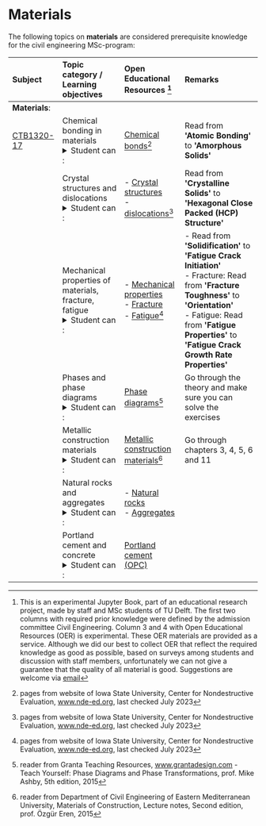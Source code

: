# Materials

The following topics on **materials** are considered prerequisite knowledge for the civil engineering MSc-program:

|Subject|Topic category / Learning objectives  | Open Educational Resources [^1] |Remarks| 
|:------|:--------|:---------------------------|:------------------|
| **Materials**:     |||
 [CTB1320-17](https://studiegids.tudelft.nl/a101_displayCourse.do?course_id=61974)                                                                                                                            | Chemical bonding in materials <details><summary>Student can :</summary> - Understand atomic properties, bonds and their impact on material characteristics. </details> |[Chemical bonds](https://www.nde-ed.org/Physics/Materials/Structure/bonds.xhtml)[^2]|Read from <b>'Atomic Bonding'</b> to <b>'Amorphous Solids'</b> |
|                      | Crystal structures and dislocations  <details><summary>Student can :</summary> - Understand crystals, dislocations and their impact on material characteristics. </details>                                                                                                                                                                       |- [Crystal structures](https://www.nde-ed.org/Physics/Materials/Structure/solidstate.xhtml) <br>- [dislocations](https://www.nde-ed.org/Physics/Materials/Structure/crystal_defects.xhtml)[^2] |Read from <b>'Crystalline Solids'</b> to <b>'Hexagonal Close Packed (HCP) Structure'</b>
|                     | Mechanical properties of materials, fracture, fatigue <details><summary>Student can :</summary> - Understand fracture: types, energy, Griffith's equation derivation. <br> - Stress concentrations, toughness, design, testing, fatigue. </details>                                                                                                                                          | - [Mechanical properties](https://www.nde-ed.org/Physics/Materials/Mechanical/Mechanical.xhtml)<br>- [Fracture](https://www.nde-ed.org/Physics/Materials/Mechanical/FractureToughness.xhtml)<br>- [Fatigue](https://www.nde-ed.org/Physics/Materials/Mechanical/Fatigue.xhtml)[^2]                              |- Read from <b>'Solidification'</b> to <b>'Fatigue Crack Initiation'</b> <br>- Fracture: Read from <b>'Fracture Toughness'</b> to <b>'Orientation'</b>  <br>- Fatigue: Read from <b>'Fatigue Properties'</b> to <b>'Fatigue Crack Growth Rate Properties'</b>
|                      | Phases and phase diagrams <details><summary>Student can :</summary> -  Tell importance of phase diagrams, relate to microstructure and mechanical properties of materials. Define and apply lever rule. <br> - Summarize characteristics of main Portland cement phases. </details>                                                                                                                                                                       |[Phase diagrams](https://www.grantadesign.com/download/pdf/edupack2015/Teach_Yourself_Phase_Diagrams_and_Phase_Transformations.pdf)[^3]   |Go through the theory and make sure you can solve the exercises  
|                      | Metallic construction materials <details><summary>Student can :</summary> -  Understand properties of different metallic construction materials</details>                                                                                                                                          |                                 [Metallic construction materials](http://i-rep.emu.edu.tr:8080/xmlui/bitstream/handle/11129/2370/CIVL284%20LECTURE%20NOTES%202015.pdf?sequence=1)[^4]| Go through chapters 3, 4, 5, 6 and 11
 |                    |Natural rocks and aggregates <details><summary>Student can :</summary> -   Make distinction between Rock vs aggregate . <br> - Have understanding in aggregate fineness modulus, size, grading and grading curve.  <br> -  Define aggregate physical properties.</details>    |                                                                                                                                                                    - [Natural rocks ](https://education.nationalgeographic.org/resource/rock-cycle/)<br>- [Aggregates ](https://www.cement.org/cement-concrete/concrete-materials/aggregates) | |
|                      | Portland cement and concrete <details><summary>Student can :</summary> - define Portland cement (OPC) <br>- understands difference between hydraulic vs non-hydraulic binders. <br>- Define: concrete paste, mortar, aggregate, Cement phases, hydration, strength development. <br>- Understand: concrete components, admixtures, W/C ratio, strength, porosity.</details>                                                                                                                                                                  |[Portland cement (OPC)](https://www.cement.org/cement-concrete/how-cement-is-made)     |

[^1]: This is an experimental Jupyter Book, part of an educational research project, made by staff and MSc students of TU Delft. The first two columns with required prior knowledge were defined by the admission committee Civil Engineering. Column 3 and 4 with Open Educational Resources (OER) is experimental. These OER materials are provided as a service. Although we did our best to collect OER that reflect the required knowledge as good as possible, based on surveys among students and discussion with staff members, unfortunately we can not give a guarantee that the quality of all material is good. Suggestions are welcome via [email](mailto:h.r.schipper@tudelft.nl?subject=PRE-for-CEM-suggestions)
[^2]: pages from website of Iowa State University, Center for Nondestructive Evaluation, www.nde-ed.org, last checked July 2023
[^3]: reader from Granta Teaching Resources, www.grantadesign.com - Teach Yourself: Phase Diagrams and Phase Transformations, prof. Mike Ashby, 5th edition, 2015
[^4]: reader from Department of Civil Engineering of Eastern Mediterranean University, Materials of Construction, Lecture notes, Second edition, prof. Özgür Eren, 2015
